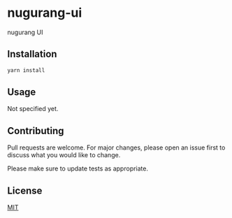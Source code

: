 # nugurang-ui
nugurang UI

## Installation
```bash
yarn install
```

## Usage
Not specified yet.

## Contributing
Pull requests are welcome. For major changes, please open an issue first to discuss what you would like to change.

Please make sure to update tests as appropriate.

## License
[MIT](https://choosealicense.com/licenses/mit/)
